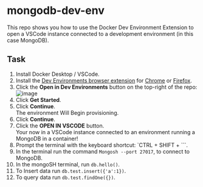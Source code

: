 # mongodb-dev-env

This repo shows you how to use the Docker Dev Environment Extension to open a VSCode instance connected to a development environment (in this case MongoDB).

## Task

1. Install Docker Desktop / VSCode.
2. Install the [Dev Environments browser extension](https://github.com/docker/dev-envs-extension) for [Chrome](https://chrome.google.com/webstore/detail/docker-dev-environments/gnagpachnalcofcblcgdbofnfakdbeka) or [Firefox](https://addons.mozilla.org/en-US/firefox/addon/docker-dev-environments/).
3. Click the **Open in Dev Environments** button on the top-right of the repo:
![image](https://github.com/Ian-Fogelman/mongodb-dev-env/assets/8229464/4daa7e76-6314-4ae6-9c7e-11d00f477a02)
4. Click **Get Started**.
5. Click **Continue**. \
  The environment Will Begin provisioning.
6. Click **Continue**.
7. Click the **OPEN IN VSCODE** button. \
   Your now in a VSCode instance connected to an environment running a MongoDB in a container!
8. Prompt the terminal with the keyboard shortcut: `CTRL + SHIFT + ```.
9. In the terminal run the command `Mongosh --port 27017`, to connect to MongoDB.
10. In the mongoSH terminal, run `db.hello()`.
11. To Insert data run `db.test.insert({'a':1})`.
12. To query data run `db.test.findOne({})`.
